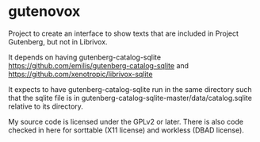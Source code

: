 gutenovox
=========

Project to create an interface to show texts that are included in Project Gutenberg, but not in Librivox.

It depends on having gutenberg-catalog-sqlite https://github.com/emilis/gutenberg-catalog-sqlite and https://github.com/xenotropic/librivox-sqlite

It expects to have gutenberg-catalog-sqlite run in the same directory such that the sqlite file is in gutenberg-catalog-sqlite-master/data/catalog.sqlite relative to its directory.

My source code is licensed under the GPLv2 or later. There is also code checked in here for sorttable (X11 license) and workless (DBAD license).

